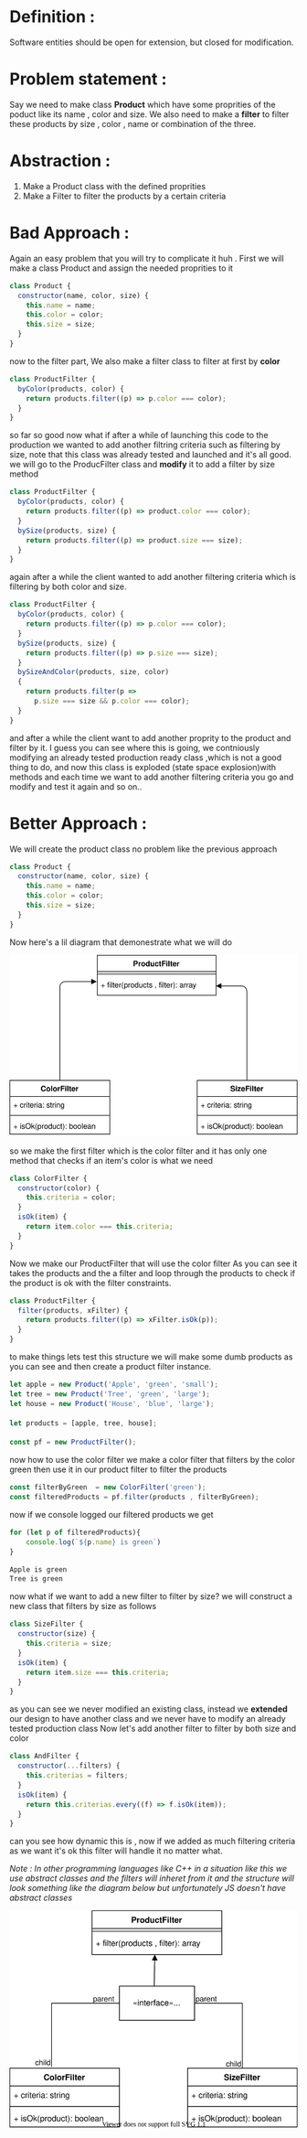 # Definition :
Software entities should be open for extension, but closed for modification.

# Problem statement :
Say we need to make class **Product** which have some proprities of the poduct like its name , color and size. 
We also need to make a **filter** to filter these products by size , color , name or combination of the three.

# Abstraction : 
1. Make a Product class with the defined proprities
2. Make a Filter to filter the products by a certain criteria

# Bad Approach :
Again an easy problem that you will try to complicate it huh .
First we will make a class Product and assign the needed proprities to it
```js
class Product {
  constructor(name, color, size) {
    this.name = name;
    this.color = color;
    this.size = size;
  }
}
```
now to the filter part, We also make a filter class to filter at first by **color**
```js
class ProductFilter {
  byColor(products, color) {
    return products.filter((p) => p.color === color);
  }
}
```
so far so good now what if after a while of launching this code to the production we wanted to add another filtring criteria such as filtering by size, note that this class was already tested and launched and it's all good.
we will go to the ProducFilter class and **modify** it to add a filter by size method 
```js
class ProductFilter {
  byColor(products, color) {
    return products.filter((p) => product.color === color);
  }
  bySize(products, size) {
    return products.filter((p) => product.size === size);
  }
}
```
again after a while the client wanted to add another filtering criteria which is filtering by both color and size.
``` js
class ProductFilter {
  byColor(products, color) {
    return products.filter((p) => p.color === color);
  }
  bySize(products, size) {
    return products.filter((p) => p.size === size);
  }
  bySizeAndColor(products, size, color)
  {
    return products.filter(p =>
      p.size === size && p.color === color);
  }
}
```
and after a while the client want to add another proprity to the product and filter by it.
I guess you can see where this is going, we contniously modifying an already tested production ready class ,which is not a good thing to do, and now this class is exploded (state space explosion)with methods and each time we want to add another filtering criteria you go and modify and test it again and so on.. 

# Better Approach :
We will create the product class no problem like the previous approach
```js
class Product {
  constructor(name, color, size) {
    this.name = name;
    this.color = color;
    this.size = size;
  }
}
```

Now here's a lil diagram that demonestrate what we will do 


![structure_JS.svg](Diagrams/structure_JS.svg)

so we make the first filter which is the color filter and it has only one method that checks if an item's color is what we need

```js
class ColorFilter {
  constructor(color) {
    this.criteria = color;
  }
  isOk(item) {
    return item.color === this.criteria;
  }
}
```
Now we make our ProductFilter that will use the color filter 
As you can see it takes the products and the a filter and loop through the products to check if the product is ok with the filter constraints.
```js
class ProductFilter {
  filter(products, xFilter) {
    return products.filter((p) => xFilter.isOk(p));
  }
}
```
to make things lets test this structure we will make some dumb products as you can see and then create a product filter instance.
``` js
let apple = new Product('Apple', 'green', 'small');
let tree = new Product('Tree', 'green', 'large');
let house = new Product('House', 'blue', 'large');

let products = [apple, tree, house];

const pf = new ProductFilter(); 
```
now how to use the color filter 
we make a color filter that filters by the color green 
then use it in our product filter to filter the products
``` js
const filterByGreen  = new ColorFilter('green');
const filteredProducts = pf.filter(products , filterByGreen);
```
now if we console logged our filtered products we get 
```js
for (let p of filteredProducts){
    console.log(`${p.name} is green`)
}
```
```bash
Apple is green
Tree is green
```
now what if we want to add a new filter to filter by size?
we will construct a new class that filters by size as follows
```js 
class SizeFilter {
  constructor(size) {
    this.criteria = size;
  }
  isOk(item) {
    return item.size === this.criteria;
  }
}
```
as you can see we never modified an existing class, instead we **extended** our design to have another class and we never have to modify an already tested production class 
Now let's add another filter to filter by both size and color 
```js
class AndFilter {
  constructor(...filters) {
    this.criterias = filters;
  }
  isOk(item) {
    return this.criterias.every((f) => f.isOk(item));
  }
}
```
can you see how dynamic this is , now if we added as much filtering criteria as we want it's ok this filter will handle it no matter what.

*Note : 
In other programming languages like C++ in a situation like this we use abstract classes and the filters will inheret from it  and the structure will look something like the diagram below but unfortunately JS doesn't have abstract classes*


![Untitled Diagram.drawio (1).svg](Diagrams/structure_with_interfaces.svg)

